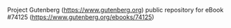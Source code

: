 Project Gutenberg (https://www.gutenberg.org) public repository for
eBook #74125 (https://www.gutenberg.org/ebooks/74125)
